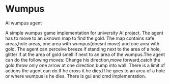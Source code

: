 # Wumpus
Ai wumpus agent

A simple wumpus game implementation for university AI project.
The agent has to move to an uknown map to find the gold.
The map contains safe areas,hole areas, one area with wumpus(doesnt move) and one area with gold.
The agent can perceive breeze if standing next to the area of a hole, glitter if at the area of gold
smell if next to an area of the wumpus.The agent can do the following moves:
Change his direction,move forward,catch the gold,throw only one arrow at one direction,bump into wall.
There is a limit of actions the agent can do.If he cross it he dies.If he goes to an area of a hole or where wumpus is he dies.
There is gui and  cmd implementation.
